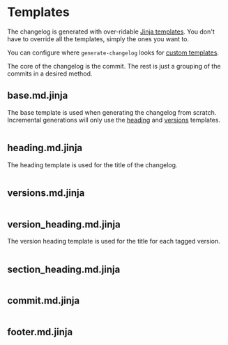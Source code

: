 # Templates

The changelog is generated with over-ridable [Jinja templates](https://jinja.palletsprojects.com/en/3.1.x/). You don't have to override all the templates, simply the ones you want to.

You can configure where `generate-changelog` looks for [custom templates](generate_changelog.configuration.Configuration.template_dirs).

The core of the changelog is the commit. The rest is just a grouping of the commits in a desired method.

## base.md.jinja

The base template is used when generating the changelog from scratch. Incremental generations will only use the [heading](#headingmdjinja) and [versions](#versionsmdjinja) templates.

```{literalinclude} ../../generate_changelog/templates/base.md.jinja
```

## heading.md.jinja

The heading template is used for the title of the changelog.

```{literalinclude} ../../generate_changelog/templates/heading.md.jinja
```

## versions.md.jinja

```{literalinclude} ../../generate_changelog/templates/versions.md.jinja
```

## version_heading.md.jinja

The version heading template is used for the title for each tagged version.

```{literalinclude} ../../generate_changelog/templates/version_heading.md.jinja
```

## section_heading.md.jinja

```{literalinclude} ../../generate_changelog/templates/section_heading.md.jinja
```

## commit.md.jinja

```{literalinclude} ../../generate_changelog/templates/commit.md.jinja
```

## footer.md.jinja

```{literalinclude} ../../generate_changelog/templates/footer.md.jinja
```
